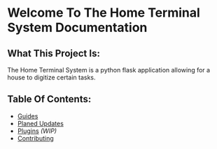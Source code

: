 # Welcome To The Home Terminal System Documentation
## What This Project Is:
The Home Terminal System is a python flask application allowing for a
house to digitize certain tasks.

## Table Of Contents:
-   [Guides](Guides.md)
-   [Planed Updates](https://github.com/enchant97/House_Terminal_System/projects)
-   [Plugins](Plugins.md) *(WIP)*
-   [Contributing](Contributing.md)
